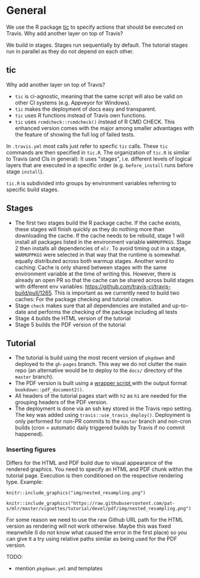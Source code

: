 # General

We use the R package [tic](https://github.com/travis-ci/travis-build/pull/1265) to specify actions that should be executed on Travis. Why add another layer on top of Travis?

We build in stages. Stages run sequentially by default. The tutorial stages run in parallel as they do not depend on each other.

## tic

Why add another layer on top of Travis?

* `tic` is ci-agnostic, meaning that the same script will also be valid on other CI systems (e.g. Appveyor for Windows). 
* `tic` makes the deployment of docs easy and transparent. 
* `tic` uses R functions instead of Travis own functions.
* `tic` uses `rcmdcheck::rcmdcheck()` instead of R CMD CHECK. This enhanced version comes with the major  among smaller advantages with the feature of showing the full log of failed tests.

In `.travis.yml` most calls just refer to specfic `tic` calls. These `tic` commands are then specified in `tic.R`. The organization of `tic.R` is similar to Travis (and CIs in general): It uses "stages", i.e. different levels of logical layers that are executed in a specific order (e.g. `before_install` runs before stage `install`).

`tic.R` is subdivided into groups by environment variables referring to specific build stages.

## Stages

* The first two stages build the R package cache. If the cache exists, these stages will finish quickly as they do nothing more than downloading the cache. If the cache needs to be rebuild, stage 1 will install all packages listed in the environment variable `WARMUPPKGS`. Stage 2 then installs all dependencies of `mlr`. To avoid timing out in a stage, `WARMUPPKGS` were selected in that way that the runtime is somewhat equally distributed across both warmup stages. Another word to caching: Cache is only shared between stages with the same environment variable at the time of writing this. However, there is already an open PR so that the cache can be shared across build stages with different env variables: https://github.com/travis-ci/travis-build/pull/1265. This is important as we currently need to build two caches: For the package checking and tutorial creation.
* Stage `check` makes sure that all dependencies are installed and up-to-date and performs the checking of the package including all tests
* Stage 4 builds the HTML version of the tutorial
* Stage 5 builds the PDF version of the tutorial

## Tutorial

* The tutorial is build using the most recent version of `pkgdown` and deployed to the `gh-pages` branch. This way we do not clutter the main repo (an alternative would be to deploy to the `docs/` directory of the `master` branch).
* The PDF version is built using a [wrapper script ](https://github.com/mlr-org/mlr/blob/master/vignettes/tutorial/devel/pdf/_pdf_wrapper.Rmd) with the output format `bookdown::pdf_document2()`. 
* All headers of the tutorial pages start with `h2` as `h1` are needed for the grouping headers of the PDF version. 
* The deployment is done via an ssh key stored in the Travis repo setting. The key was added using `travis::use_travis_deploy()`. Deployment is only performed for non-PR commits to the `master` branch and non-cron builds (cron = automatic daily triggered builds by Travis if no commit happened).

### Inserting figures

Differs for the HTML and PDF build due to visual appearance of the rendered graphics. You need to specify an HTML and PDF chunk within the tutorial page. Execution is then conditioned on the respective rendering type. Example: 

```{r echo=FALSE, out.width = "400pt", fig.align='center', fig.cap="Nested Resampling Figure", eval = knitr::opts_knit$get("rmarkdown.pandoc.to") == "latex"}
knitr::include_graphics("img/nested_resampling.png")
```

```{r echo=FALSE, out.width = "600px", fig.align='center', fig.cap="Nested Resampling Figure", eval = knitr::opts_knit$get("rmarkdown.pandoc.to") != "latex"}
knitr::include_graphics("https://raw.githubusercontent.com/pat-s/mlr/master/vignettes/tutorial/devel/pdf/img/nested_resampling.png")
```

For some reason we need to use the raw Github URL path for the HTML version as rendering will not work otherwise. Maybe this was fixed meanwhile (I do not know what caused the error in the first place) so you can give it a try using relative paths similar as being used for the PDF version.

TODO: 
* mention `pkgdown.yml` and templates